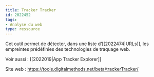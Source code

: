 ```yaml
---
title: Tracker Tracker
id: 2022452
tags:
- Analyse du web
type: ressource
---
```


Cet outil permet de détecter, dans une liste d’[[2022474|URLs]], les empreintes prédéfinies des technologies de traquage web.

Voir aussi : [[2022019|App Tracker Explorer]]

Site web : <https://tools.digitalmethods.net/beta/trackerTracker/>

